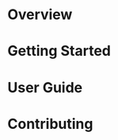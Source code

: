 <!-- TITLE: Requarks Wiki -->
<!-- SUBTITLE: Documentation on installing, managing and using Requarks Wiki -->

# Overview

# Getting Started

# User Guide

# Contributing